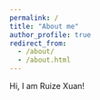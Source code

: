 ```yaml
---
permalink: /
title: "About me"
author_profile: true
redirect_from: 
  - /about/
  - /about.html
---
```


Hi, I am Ruize Xuan!
